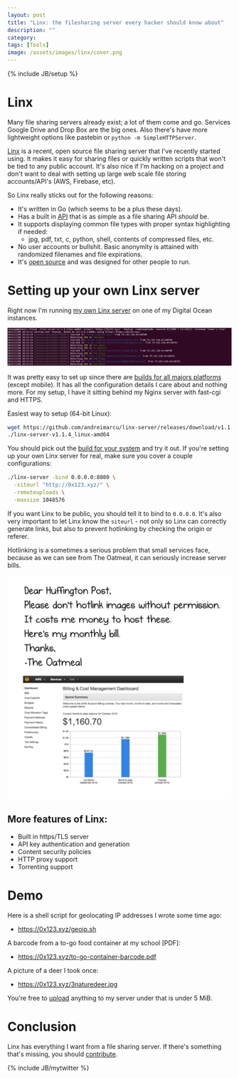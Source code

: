 ```yaml
---
layout: post
title: "Linx: the filesharing server every hacker should know about"
description: ""
category: 
tags: [Tools]
image: /assets/images/linx/cover.png
---
```

{% include JB/setup %}

# Linx

Many file sharing servers already exist; a lot of them come and go.  Services Google Drive and Drop Box
  are the big ones.  Also there's have more lightweight options like pastebin or 
  `python -m SimpleHTTPServer`.

[Linx](https://github.com/andreimarcu/linx-server) is a recent, open source file sharing server 
that I've recently started using.  It makes it easy for sharing files or quickly written scripts 
that won't be tied to any public account. It's also nice if I'm hacking on a project and don't want 
to deal with setting up large web scale file storing accounts/API's (AWS, Firebase, etc).  

So Linx really sticks out for the following reasons:

* It's written in Go (which seems to be a plus these days).
* Has a built in [API](https://linx.li/API/) that is as simple as a file sharing API *should* be.
* It supports displaying common file types with proper syntax highlighting if needed:
  * jpg, pdf, txt, c, python, shell, contents of compressed files, etc.
* No user accounts or bullshit.  Basic anonymity is attained with randomized filenames and file expirations.
* It's [open source](https://github.com/andreimarcu/linx-server) and was designed for other people to run.

# Setting up your own Linx server

Right now I'm running [my own Linx server](https://0x123.xyz/) on one of my Digital Ocean instances.

![](/assets/images/linx/term.png)

It was pretty easy to set up since there are [builds for all majors platforms](https://github.com/andreimarcu/linx-server/releases) (except mobile).  It has all the configuration details I care about and nothing more.  For my setup, I have it sitting behind my Nginx server with fast-cgi and HTTPS.

Easiest way to setup (64-bit Linux):

```bash
wget https://github.com/andreimarcu/linx-server/releases/download/v1.1.4/linx-server-v1.1.4_linux-amd64
./linx-server-v1.1.4_linux-amd64
```

You should pick out the [build for your system](https://github.com/andreimarcu/linx-server/releases) and 
try it out.
If you're setting up your own Linx server for real, make sure you cover a couple configurations:

```bash
./linx-server -bind 0.0.0.0:8080 \
  -siteurl "http://0x123.xyz/" \
  -remoteuploads \
  -maxsize 1048576
```

If you want Linx to be public, you should tell it to bind to `0.0.0.0`.  It's
also very important to let Linx know the `siteurl` - not only so Linx can
correctly generate links, but also to prevent hotlinking by checking the origin or referer.  

Hotlinking is a sometimes a serious
problem that small services face, because as we can see from The Oatmeal,
it can seriously increase server bills.

![seriously increase server bills](/assets/images/linx/hot.jpg)


## More features of Linx:

* Built in https/TLS server
* API key authentication and generation
* Content security policies
* HTTP proxy support
* Torrenting support

# Demo

Here is a shell script for geolocating IP addresses I wrote some time ago:

* https://0x123.xyz/geoip.sh

A barcode from a to-go food container at my school [PDF]:

* https://0x123.xyz/to-go-container-barcode.pdf

A picture of a deer I took once:

* https://0x123.xyz/3naturedeer.jpg

You're free to [upload](https://0x123.xyz/) anything to my server under that is under 5 MiB.

# Conclusion

Linx has everything I want from a file sharing server.
If there's something that's missing, you should [contribute](https://github.com/andreimarcu/linx-server#development).






{% include JB/mytwitter %}
